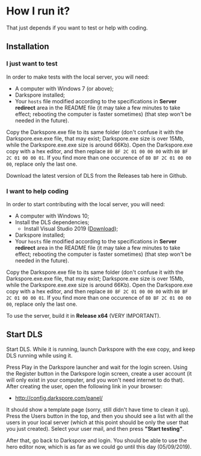 # How I run it?
That just depends if you want to test or help with coding.

## Installation

### I just want to test
In order to make tests with the local server, you will need:

- A computer with Windows 7 (or above);
- Darkspore installed;
- Your `hosts` file modified according to the specifications in **Server redirect** area in the README file (it may take a few minutes to take effect; rebooting the computer is faster sometimes) (that step won't be needed in the future).

Copy the Darkspore.exe file to its same folder (don't confuse it with the Darkspore.exe.exe file, that may exist; Darkspore.exe size is over 15Mb, while the Darkspore.exe.exe size is around 66Kb). Open the Darkspore.exe copy with a hex editor, and then replace `80 BF 2C 01 00 00 00` with `80 BF 2C 01 00 00 01`. If you find more than one occurence of `80 BF 2C 01 00 00 00`, replace only the last one.

Download the latest version of DLS from the Releases tab here in Github. 

### I want to help coding
In order to start contributing with the local server, you will need:

- A computer with Windows 10;
- Install the DLS dependencies;
   - Install Visual Studio 2019 ([Download](https://visualstudio.microsoft.com/thank-you-downloading-visual-studio/?sku=Community&rel=16));
- Darkspore installed;
- Your `hosts` file modified according to the specifications in **Server redirect** area in the README file (it may take a few minutes to take effect; rebooting the computer is faster sometimes) (that step won't be needed in the future).

Copy the Darkspore.exe file to its same folder (don't confuse it with the Darkspore.exe.exe file, that may exist; Darkspore.exe size is over 15Mb, while the Darkspore.exe.exe size is around 66Kb). Open the Darkspore.exe copy with a hex editor, and then replace `80 BF 2C 01 00 00 00` with `80 BF 2C 01 00 00 01`. If you find more than one occurence of `80 BF 2C 01 00 00 00`, replace only the last one.

To use the server, build it in **Release x64** (VERY IMPORTANT).

## Start DLS
Start DLS. While it is running, launch Darkspore with the exe copy, and keep DLS running while using it.

Press Play in the Darkspore launcher and wait for the login screen. Using the Register button in the Darkspore login screen, create a user account (it will only exist in your computer, and you won't need internet to do that). After creating the user, open the following link in your browser:

- http://config.darkspore.com/panel/

It should show a template page (sorry, still didn't have time to clean it up). Press the Users button in the top, and then you should see a list with all the users in your local server (which at this point should be only the user that you just created). Select your user mail, and then press **"Start testing"**.

After that, go back to Darkspore and login. You should be able to use the hero editor now, which is as far as we could go until this day (05/09/2019).